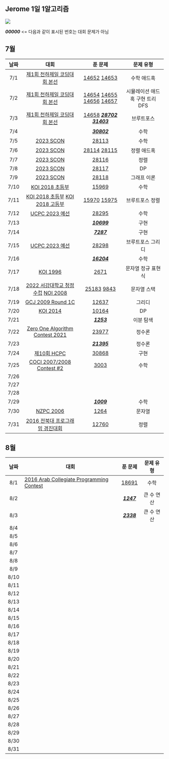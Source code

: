 ## Jerome 1일 1알고리즘

![](https://api.mosu.blog/OneDay-OneAlgorithm/JeromeSim?since=2024-07-01&until=2024-08-31)

**_00000_** <= 다음과 같이 표시된 번호는 대회 문제가 아님 

## 7월

|  날짜  |                                                        대회                                                        |                                                                                            푼 문제                                                                                             |        문제 유형        |
|:----:|:----------------------------------------------------------------------------------------------------------------:|:-------------------------------------------------------------------------------------------------------------------------------------------------------------------------------------------:|:-------------------:|
| 7/1  |                         [제1회 천하제일 코딩대회 본선](https://www.acmicpc.net/category/detail/1749)                         |                                                [14652](https://www.acmicpc.net/problem/14652) [14653](https://www.acmicpc.net/problem/14653)                                                |       수학 애드혹        |
| 7/2  |                         [제1회 천하제일 코딩대회 본선](https://www.acmicpc.net/category/detail/1749)                         | [14654](https://www.acmicpc.net/problem/14654) [14655](https://www.acmicpc.net/problem/14655) [14656](https://www.acmicpc.net/problem/14656) [14657](https://www.acmicpc.net/problem/14657) | 시뮬레이션 애드혹 구현 트리 DFS |
| 7/3  |                         [제1회 천하제일 코딩대회 본선](https://www.acmicpc.net/category/detail/1749)                         |                  [14658](https://www.acmicpc.net/problem/14658) **_[28702](https://www.acmicpc.net/problem/28702)_** **_[31403](https://www.acmicpc.net/problem/31403)_**                   |        브루트포스        |
| 7/4  |                                                                                                                  |                                                                    **_[30802](https://www.acmicpc.net/problem/30802)_**                                                                     |         수학          |
| 7/5  |                            [2023 SCON](https://www.acmicpc.net/category/detail/3581)                             |                                                                       [28113](https://www.acmicpc.net/problem/28113)                                                                        |         수학          |
| 7/6  |                            [2023 SCON](https://www.acmicpc.net/category/detail/3581)                             |                                                [28114](https://www.acmicpc.net/problem/28114) [28115](https://www.acmicpc.net/problem/28115)                                                |       정렬 애드혹        |
| 7/7  |                            [2023 SCON](https://www.acmicpc.net/category/detail/3581)                             |                                                                       [28116](https://www.acmicpc.net/problem/28116)                                                                        |         정렬          |
| 7/8  |                            [2023 SCON](https://www.acmicpc.net/category/detail/3581)                             |                                                                       [28117](https://www.acmicpc.net/problem/28117)                                                                        |         DP          |
| 7/9  |                            [2023 SCON](https://www.acmicpc.net/category/detail/3581)                             |                                                                       [28118](https://www.acmicpc.net/problem/28118)                                                                        |       그래프 이론        |
| 7/10 |                               [KOI 2018 초등부](https://www.acmicpc.net/category/427)                               |                                                                       [15969](https://www.acmicpc.net/problem/15969)                                                                        |         수학          |
| 7/11 |    [KOI 2018 초등부](https://www.acmicpc.net/category/427) [KOI 2018 고등부](https://www.acmicpc.net/category/427)     |                                                [15970](https://www.acmicpc.net/problem/15970) [15975](https://www.acmicpc.net/problem/15975)                                                |      브루트포스 정렬       |
| 7/12 |                           [UCPC 2023 예선](https://www.acmicpc.net/category/detail/3613)                           |                                                                       [28295](https://www.acmicpc.net/problem/28295)                                                                        |         수학          |
| 7/13 |                                                                                                                  |                                                                    **_[10699](https://www.acmicpc.net/problem/10699)_**                                                                     |         구현          |
| 7/14 |                                                                                                                  |                                                                     **_[7287](https://www.acmicpc.net/problem/10699)_**                                                                     |         구현          |
| 7/15 |                           [UCPC 2023 예선](https://www.acmicpc.net/category/detail/3613)                           |                                                                       [28298](https://www.acmicpc.net/problem/28298)                                                                        |      브루트포스 그리디      |
| 7/16 |                                                                                                                  |                                                                    **_[16204](https://www.acmicpc.net/problem/10699)_**                                                                     |         수학          |
| 7/17 |                                 [KOI 1996](https://www.acmicpc.net/problem/2671)                                 |                                                                        [2671](https://www.acmicpc.net/problem/2671)                                                                         |     문자열 정규 표현식      |
| 7/18 | [2022 서강대학교 청정수컵](https://www.acmicpc.net/category/696) [NOI 2008](https://www.acmicpc.net/category/detail/1212) |                                                 [25183](https://www.acmicpc.net/problem/25183) [9843](https://www.acmicpc.net/problem/9843)                                                 |       문자열 스택        |
| 7/19 |                        [GCJ 2009 Round 1C](https://www.acmicpc.net/category/detail/1703)                         |                                                                       [12637](https://www.acmicpc.net/problem/12637)                                                                        |         그리디         |
| 7/20 |                                 [KOI 2014](https://www.acmicpc.net/category/302)                                 |                                                                       [10164](https://www.acmicpc.net/problem/10164)                                                                        |         DP          |
| 7/21 |                                                                                                                  |                                                                     **_[1253](https://www.acmicpc.net/problem/1253)_**                                                                      |        이분 탐색        |
| 7/22 |                 [Zero One Algorithm Contest 2021](https://www.acmicpc.net/category/detail/2956)                  |                                                                       [23977](https://www.acmicpc.net/problem/23977)                                                                        |         정수론         |
| 7/23 |                                                                                                                  |                                                                    **_[21395](https://www.acmicpc.net/problem/21395)_**                                                                     |         정수론         |
| 7/24 |                                [제10회 HCPC](https://www.acmicpc.net/category/1006)                                |                                                                       [30868](https://www.acmicpc.net/problem/30868)                                                                        |         구현          |
| 7/25 |                     [COCI 2007/2008 Contest #2](https://www.acmicpc.net/category/detail/101)                     |                                                                        [3003](https://www.acmicpc.net/problem/3003)                                                                         |         수학          |
| 7/26 |                                                                                                                  |                                                                                                                                                                                             |                     |
| 7/27 |                                                                                                                  |                                                                                                                                                                                             |                     |
| 7/28 |                                                                                                                  |                                                                                                                                                                                             |                     |
| 7/29 |                                                                                                                  |                                                                     **_[1009](https://www.acmicpc.net/problem/1009)_**                                                                      |         수학          |
| 7/30 |                            [NZPC 2006](https://www.acmicpc.net/category/detail/1142)                             |                                                                        [1264](https://www.acmicpc.net/problem/1264)                                                                         |         문자열         |
| 7/31 |                       [2016 전북대 프로그래밍 경진대회](https://www.acmicpc.net/category/detail/1489)                        |                                                                       [12760](https://www.acmicpc.net/problem/12760)                                                                        |         정렬          |

## 8월

|  날짜  | 대회                                                                                       |                        푼 문제                        | 문제 유형  |
|:----:|------------------------------------------------------------------------------------------|:--------------------------------------------------:|:------:|
| 8/1  | [2016 Arab Collegiate Programming Contest](https://www.acmicpc.net/category/detail/2188) |   [18691](https://www.acmicpc.net/problem/18691)   |   수학   |
| 8/2  |                                                                                          | **_[1247](https://www.acmicpc.net/problem/1247)_** | 큰 수 연산 |
| 8/3  |                                                                                          | **_[2338](https://www.acmicpc.net/problem/2338)_** | 큰 수 연산 |
| 8/4  |                                                                                          |                                                    |        |
| 8/5  |                                                                                          |                                                    |        |
| 8/6  |                                                                                          |                                                    |        |
| 8/7  |                                                                                          |                                                    |        |
| 8/8  |                                                                                          |                                                    |        |
| 8/9  |                                                                                          |                                                    |        |
| 8/10 |                                                                                          |                                                    |        |
| 8/11 |                                                                                          |                                                    |        |
| 8/12 |                                                                                          |                                                    |        |
| 8/13 |                                                                                          |                                                    |        |
| 8/14 |                                                                                          |                                                    |        |
| 8/15 |                                                                                          |                                                    |        |
| 8/16 |                                                                                          |                                                    |        |
| 8/17 |                                                                                          |                                                    |        |
| 8/18 |                                                                                          |                                                    |        |
| 8/19 |                                                                                          |                                                    |        |
| 8/20 |                                                                                          |                                                    |        |
| 8/21 |                                                                                          |                                                    |        |
| 8/22 |                                                                                          |                                                    |        |
| 8/23 |                                                                                          |                                                    |        |
| 8/24 |                                                                                          |                                                    |        |
| 8/25 |                                                                                          |                                                    |        |
| 8/26 |                                                                                          |                                                    |        |
| 8/27 |                                                                                          |                                                    |        |
| 8/28 |                                                                                          |                                                    |        |
| 8/29 |                                                                                          |                                                    |        |
| 8/30 |                                                                                          |                                                    |        |
| 8/31 |                                                                                          |                                                    |        |
